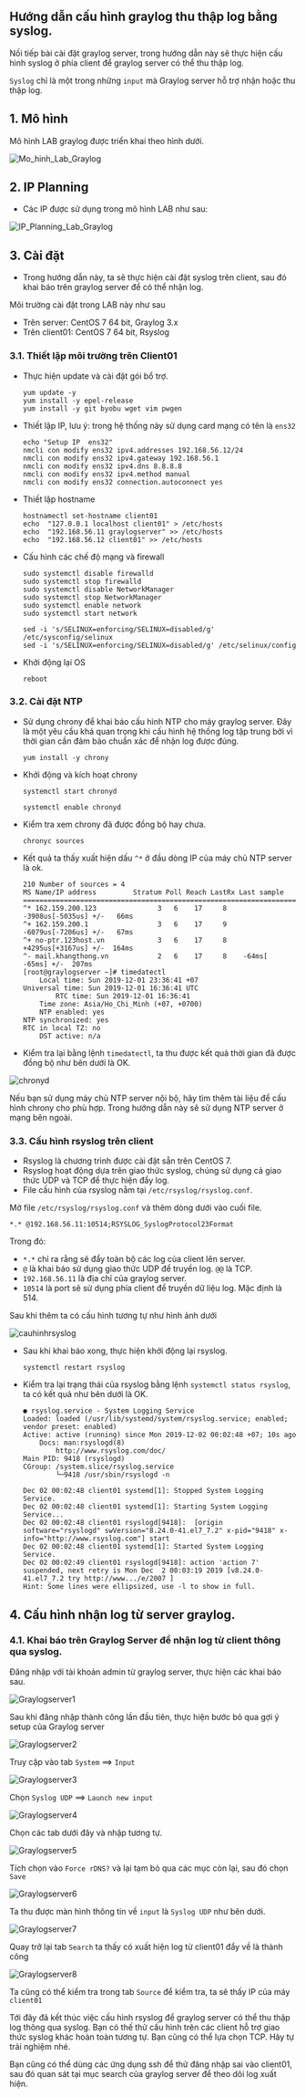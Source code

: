 ## Hướng dẫn cấu hình graylog thu thập log bằng syslog.

Nối tiếp bài cài đặt graylog server, trong hướng dẫn này sẽ thực hiện cấu hình syslog ở phía client để graylog server có thể thu thập log. 

`Syslog` chỉ là một trong những `input` mà Graylog server hỗ trợ nhận hoặc thu thập log.

## 1. Mô hình

Mô hình LAB graylog được triển khai theo hình dưới.

![Mo_hinh_Lab_Graylog](https://image.prntscr.com/image/0h11iWIxSw6JOSDaAnO5Ag.png)

## 2. IP Planning

- Các IP được sử dụng trong mô hình LAB như sau:

![IP_Planning_Lab_Graylog](https://image.prntscr.com/image/knuD9-1_T-GLwBycIbFR8A.png)

## 3. Cài đặt

- Trong hướng dẫn này, ta sẽ thực hiện cài đặt syslog trên client, sau đó khai báo trên graylog server để có thể nhận log.

Môi trường cài đặt trong LAB này như sau
- Trên server: CentOS 7 64 bit, Graylog 3.x
- Trên client01: CentOS 7 64 bit, Rsyslog

### 3.1. Thiết lập môi trường trên Client01

-  Thực hiện update và cài đặt gói bổ trợ.
    ```
    yum update -y
    yum install -y epel-release 
    yum install -y git byobu wget vim pwgen
    ```

- Thiết lập IP, lưu ý: trong hệ thống này sử dụng card mạng có tên là `ens32`
    ```
    echo "Setup IP  ens32"
    nmcli con modify ens32 ipv4.addresses 192.168.56.12/24
    nmcli con modify ens32 ipv4.gateway 192.168.56.1
    nmcli con modify ens32 ipv4.dns 8.8.8.8
    nmcli con modify ens32 ipv4.method manual
    nmcli con modify ens32 connection.autoconnect yes
    ```

- Thiết lập hostname
    ```
    hostnamectl set-hostname client01
    echo  "127.0.0.1 localhost client01" > /etc/hosts
    echo  "192.168.56.11 graylogserver" >> /etc/hosts
    echo  "192.168.56.12 client01" >> /etc/hosts
    ```

- Cấu hình các chế độ mạng và firewall
    ```
    sudo systemctl disable firewalld
    sudo systemctl stop firewalld
    sudo systemctl disable NetworkManager
    sudo systemctl stop NetworkManager
    sudo systemctl enable network
    sudo systemctl start network

    sed -i 's/SELINUX=enforcing/SELINUX=disabled/g' /etc/sysconfig/selinux
    sed -i 's/SELINUX=enforcing/SELINUX=disabled/g' /etc/selinux/config
    ```

- Khởi động lại OS
    ```
    reboot
    ```
### 3.2. Cài đặt NTP

- Sử dụng chrony để khai báo cấu hình NTP cho máy graylog server. Đây là một yêu cầu khá quan trọng khi cấu hình hệ thống log tập trung bởi vì thời gian cần đảm bảo chuẩn xác để nhận log được đúng.
    ```
    yum install -y chrony
    ```

- Khởi động và kích hoạt chrony
    ```
    systemctl start chronyd

    systemctl enable chronyd
    ```

- Kiểm tra xem chrony đã được đồng bộ hay chưa.
    ```
    chronyc sources
    ```

- Kết quả ta thấy xuất hiện dấu `^*` ở đầu dòng IP của máy chủ NTP server là ok.
    ```
    210 Number of sources = 4
    MS Name/IP address         Stratum Poll Reach LastRx Last sample
    ===============================================================================
    ^* 162.159.200.123               3   6    17     8  -3908us[-5035us] +/-   66ms
    ^+ 162.159.200.1                 3   6    17     9  -6079us[-7206us] +/-   67ms
    ^+ no-ptr.123host.vn             3   6    17     8  +4295us[+3167us] +/-  164ms
    ^- mail.khangthong.vn            2   6    17     8    -64ms[  -65ms] +/-  207ms
    [root@graylogserver ~]# timedatectl
        Local time: Sun 2019-12-01 23:36:41 +07
    Universal time: Sun 2019-12-01 16:36:41 UTC
            RTC time: Sun 2019-12-01 16:36:41
        Time zone: Asia/Ho_Chi_Minh (+07, +0700)
        NTP enabled: yes
    NTP synchronized: yes
    RTC in local TZ: no
        DST active: n/a
    ```

- Kiểm tra lại bằng lệnh `timedatectl`, ta thu được kết quả thời gian đã được đồng bộ như bên dưới là OK.

![chronyd](https://image.prntscr.com/image/ENrPD2P8SsmyhcQLpz4djA.png)

Nếu bạn sử dụng máy chủ NTP server nội bộ, hãy tìm thêm tài liệu để cấu hình chrony cho phù hợp. Trong hướng dẫn này sẽ sử dụng NTP server ở mạng bên ngoài.

### 3.3. Cấu hình rsyslog trên client

- Rsyslog là chương trình được cài đặt sẵn trên CentOS 7. 
- Rsyslog hoạt động dựa trên giao thức syslog, chúng sử dụng cả giao thức UDP và TCP để thực hiện đẩy log.
- File cấu hình của rsyslog nằm tại `/etc/rsyslog/rsyslog.conf`.

Mở file  `/etc/rsyslog/rsyslog.conf` và thêm dòng dưới vào cuối file.

```
*.* @192.168.56.11:10514;RSYSLOG_SyslogProtocol23Format
```

Trong đó:
- `*.*` chỉ ra rằng sẽ đẩy toàn bộ các log của client lên server.
- `@` là khai báo sử dụng giao thức UDP để truyền log. `@@` là TCP.
- `192.168.56.11` là địa chỉ của graylog server.
- `10514` là port sẽ sử dụng phía client để truyền dữ liệu log. Mặc định là 514.

Sau khi thêm ta có cấu hình tương tự như hình ảnh dưới

![cauhinhrsyslog](https://image.prntscr.com/image/dWsPXHysR8uxTII6rgclkQ.png)


- Sau khi khai báo xong, thực hiện khởi động lại rsyslog.
    ```
    systemctl restart rsyslog
    ```

- Kiểm tra lại trạng thái của rsyslog bằng lệnh `systemctl status rsyslog`, ta có kết quả như bên dưới là OK.
    ```
    ● rsyslog.service - System Logging Service
    Loaded: loaded (/usr/lib/systemd/system/rsyslog.service; enabled; vendor preset: enabled)
    Active: active (running) since Mon 2019-12-02 00:02:48 +07; 10s ago
        Docs: man:rsyslogd(8)
            http://www.rsyslog.com/doc/
    Main PID: 9418 (rsyslogd)
    CGroup: /system.slice/rsyslog.service
            └─9418 /usr/sbin/rsyslogd -n

    Dec 02 00:02:48 client01 systemd[1]: Stopped System Logging Service.
    Dec 02 00:02:48 client01 systemd[1]: Starting System Logging Service...
    Dec 02 00:02:48 client01 rsyslogd[9418]:  [origin software="rsyslogd" swVersion="8.24.0-41.el7_7.2" x-pid="9418" x-info="http://www.rsyslog.com"] start
    Dec 02 00:02:48 client01 systemd[1]: Started System Logging Service.
    Dec 02 00:02:49 client01 rsyslogd[9418]: action 'action 7' suspended, next retry is Mon Dec  2 00:03:19 2019 [v8.24.0-41.el7_7.2 try http://www.../e/2007 ]
    Hint: Some lines were ellipsized, use -l to show in full.
    ``` 

## 4. Cấu hình nhận log từ server graylog.

### 4.1. Khai báo trên Graylog Server để nhận log từ client thông qua syslog.

Đăng nhập với tài khoản admin từ graylog server, thực hiện các khai báo sau.

![Graylogserver1](https://image.prntscr.com/image/GD060MknSj2kOvHuN9hlJg.png)


Sau khi đăng nhập thành công lần đầu tiên, thực hiện bước bỏ qua gợi ý setup của Graylog server

![Graylogserver2](https://image.prntscr.com/image/lTO1e7UdTdCMUl46dw_xTw.png)


Truy cập vào tab `System` ==> `Input`

![Graylogserver3](https://image.prntscr.com/image/Sk3dwF8PT_WEKIjHNsJfAw.png)

Chọn `Syslog UDP` ==> `Launch new input`

![Graylogserver4](https://image.prntscr.com/image/tG0b9O4UT2GGxCdLtcV1Pg.png)

Chọn các tab dưới đây và nhập tương tự.

![Graylogserver5](https://image.prntscr.com/image/_xTRcVliRg_MuCEYOfINFg.png)

Tích chọn vào `Force rDNS?` và lại tạm bỏ qua các mục còn lại, sau đó chọn `Save`

![Graylogserver6](https://image.prntscr.com/image/Tc5cDgC9RiSLx4oO1dI7kQ.png)

Ta thu được màn hình thông tin về `input` là `Syslog UDP` như bên dưới.

![Graylogserver7](https://image.prntscr.com/image/wGiVQNzAQS2K_XPUTvUWNw.png)

Quay trở lại tab `Search` ta thấy có xuất hiện log từ client01 đẩy về là thành công

![Graylogserver8](https://image.prntscr.com/image/opQPQAUPQjW8yIPGM6w8xg.png)

Ta cũng có thể kiểm tra trong tab `Source` để kiểm tra, ta sẽ thấy IP của máy `client01`

Tới đây đã kết thúc việc cấu hình rsyslog để graylog server có thể thu thập log thông qua syslog. Bạn có thế thử cấu hình trên các client hỗ trợ giao thức syslog khác hoàn toàn tương tự. Bạn cũng có thể lựa chọn TCP. Hãy tự trải nghiệm nhé.

Bạn cũng có thể dùng các ứng dụng ssh để thử đăng nhập sai vào client01, sau đó quan sát tại mục search của graylog server để theo dõi log xuất hiện.

